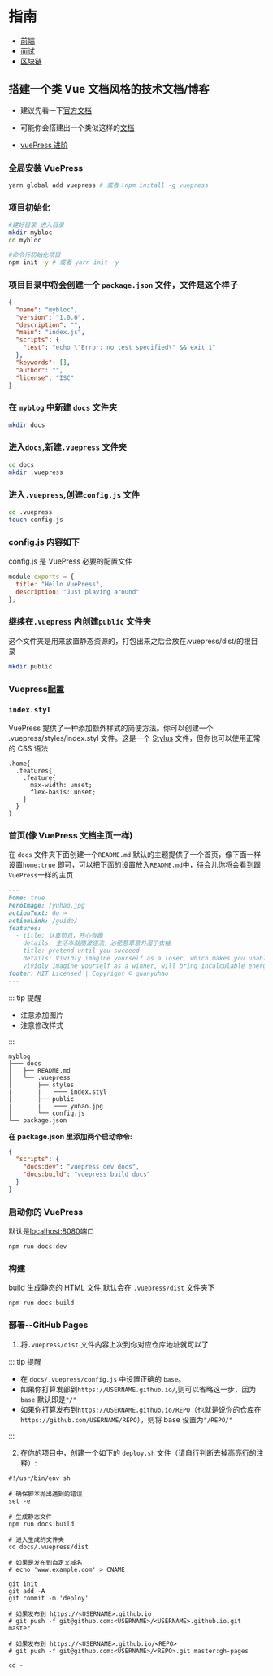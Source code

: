 # 指南

- [前端](/FrontEnd)
- [面试](/interview)
- [区块链](/Blockchain)

## 搭建一个类 Vue 文档风格的技术文档/博客

- 建议先看一下[官方文档](https://vuepress.vuejs.org/zh/)

- 可能你会搭建出一个类似这样的[文档](https://guanyuhao.github.io/)

- [vuePress 进阶](/guid/博客进阶)

### 全局安装 VuePress

```sh
yarn global add vuepress # 或者：npm install -g vuepress
```

### 项目初始化

```sh
#建好目录 进入目录
mkdir mybloc
cd mybloc

#命令行初始化项目
npm init -y # 或者 yarn init -y

```

### 项目目录中将会创建一个 `package.json` 文件，文件是这个样子

```json
{
  "name": "mybloc",
  "version": "1.0.0",
  "description": "",
  "main": "index.js",
  "scripts": {
    "test": "echo \"Error: no test specified\" && exit 1"
  },
  "keywords": [],
  "author": "",
  "license": "ISC"
}
```

### 在 `myblog` 中新建 `docs` 文件夹

```sh
mkdir docs
```

### 进入`docs`,新建`.vuepress` 文件夹

```sh
cd docs
mkdir .vuepress
```

### 进入`.vuepress`,创建`config.js` 文件

```sh
cd .vuepress
touch config.js
```

### config.js 内容如下

config.js 是 VuePress 必要的配置文件

```js
module.exports = {
  title: "Hello VuePress",
  description: "Just playing around"
};
```

### 继续在`.vuepress` 内创建`public` 文件夹

这个文件夹是用来放置静态资源的，打包出来之后会放在.vuepress/dist/的根目录

```sh
mkdir public
```

### Vuepress[配置](https://vuepress.vuejs.org/zh/config/#palette-styl)

### `index.styl`

VuePress 提供了一种添加额外样式的简便方法。你可以创建一个 .vuepress/styles/index.styl 文件。这是一个 [Stylus](http://stylus-lang.com/) 文件，但你也可以使用正常的 CSS 语法

```stylus
.home{
  .features{
    .feature{
      max-width: unset;
      flex-basis: unset;
    }
  }
}
```

### 首页(像 VuePress 文档主页一样)

在 `docs` 文件夹下面创建一个`README.md`
默认的主题提供了一个首页，像下面一样设置`home:true` 即可，可以把下面的设置放入`README.md`中，待会儿你将会看到跟`VuePress`一样的主页

```md
---
home: true
heroImage: /yuhao.jpg
actionText: Go →
actionLink: /guide/
features:
  - title: 认真苟且，开心有趣
    details: 生活本就随波逐流，沾花惹草意外湿了衣袖
  - title: pretend until you succeed
    details: Vividly imagine yourself as a loser, which makes you unable to win; 
    vividly imagine yourself as a winner, will bring incalculable energy
footer: MIT Licensed | Copyright © guanyuhao
---
```

::: tip 提醒

- 注意添加图片
- 注意修改样式

:::

```
myblog
├─── docs
│   ├── README.md
│   └── .vuepress
│       ├── styles
|       |   └─── index.styl
│       ├── public
|       |   └─── yuhao.jpg
│       └── config.js
└── package.json
```

**在 package.json 里添加两个启动命令:**

```json
{
  "scripts": {
    "docs:dev": "vuepress dev docs",
    "docs:build": "vuepress build docs"
  }
}
```

### 启动你的 VuePress

默认是[localhost:8080](http://localhost:8080)端口

```
npm run docs:dev
```

### 构建

build 生成静态的 HTML 文件,默认会在 `.vuepress/dist` 文件夹下

```
npm run docs:build
```

### 部署--GitHub Pages

1. 将`.vuepress/dist` 文件内容上次到你对应仓库地址就可以了

::: tip 提醒

- 在 `docs/.vuepress/config.js` 中设置正确的 `base`。
- 如果你打算发部到`https://USERNAME.github.io/`,则可以省略这一步，因为 `base` 默认即是`"/"`
- 如果你打算发布到`https://USERNAME.github.io/REPO`（也就是说你的仓库在 `https://github.com/USERNAME/REPO`），则将 base 设置为`"/REPO/"`

:::

2. 在你的项目中，创建一个如下的 `deploy.sh` 文件（请自行判断去掉高亮行的注释）:

```sh{20,23}
#!/usr/bin/env sh

# 确保脚本抛出遇到的错误
set -e

# 生成静态文件
npm run docs:build

# 进入生成的文件夹
cd docs/.vuepress/dist

# 如果是发布到自定义域名
# echo 'www.example.com' > CNAME

git init
git add -A
git commit -m 'deploy'

# 如果发布到 https://<USERNAME>.github.io
# git push -f git@github.com:<USERNAME>/<USERNAME>.github.io.git master

# 如果发布到 https://<USERNAME>.github.io/<REPO>
# git push -f git@github.com:<USERNAME>/<REPO>.git master:gh-pages

cd -
```
